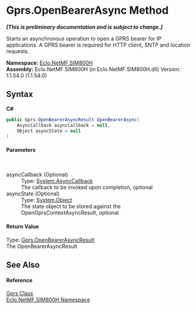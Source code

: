 # Gprs.OpenBearerAsync Method 
 _**\[This is preliminary documentation and is subject to change.\]**_

Starts an asynchronous operation to open a GPRS bearer for IP applications. A GPRS bearer is required for HTTP client, SNTP and location requests.

**Namespace:**&nbsp;<a href="N_Eclo_NetMF_SIM800H">Eclo.NetMF.SIM800H</a><br />**Assembly:**&nbsp;Eclo.NetMF.SIM800H (in Eclo.NetMF.SIM800H.dll) Version: 1.1.54.0 (1.1.54.0)

## Syntax

**C#**<br />
``` C#
public Gprs.OpenBearerAsyncResult OpenBearerAsync(
	AsyncCallback asyncCallback = null,
	Object asyncState = null
)
```


#### Parameters
&nbsp;<dl><dt>asyncCallback (Optional)</dt><dd>Type: <a href="http://msdn2.microsoft.com/en-us/library/ckbe7yh5" target="_blank">System.AsyncCallback</a><br />The callback to be invoked upon completion, optional</dd><dt>asyncState (Optional)</dt><dd>Type: <a href="http://msdn2.microsoft.com/en-us/library/e5kfa45b" target="_blank">System.Object</a><br />The state object to be stored against the OpenGprsContextAsyncResult, optional</dd></dl>

#### Return Value
Type: <a href="T_Eclo_NetMF_SIM800H_Gprs_OpenBearerAsyncResult">Gprs.OpenBearerAsyncResult</a><br />The OpenBearerAsyncResult

## See Also


#### Reference
<a href="T_Eclo_NetMF_SIM800H_Gprs">Gprs Class</a><br /><a href="N_Eclo_NetMF_SIM800H">Eclo.NetMF.SIM800H Namespace</a><br />